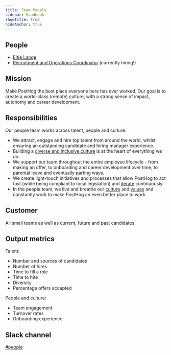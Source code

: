```yaml
---
title: Team People
sidebar: Handbook
showTitle: true
hideAnchor: true
---
```


## People

- [Eltje Lange](/handbook/company/team#eltje-lange-people-and-talent)
- [Recruitment and Operations Coordinator](https://apply.workable.com/posthog/j/554EC800BE/) (currently hiring!)

## Mission

Make PostHog the best place everyone here has ever worked. Our goal is to create a world-class (remote) culture, with a strong sense of impact, autonomy and career development.

## Responsibilities

Our people team works across talent, people and culture: 

- We attract, engage and hire top talent from around the world, whilst ensuring an outstanding candidate and hiring manager experience.
- Building a [diverse and inclusive culture](/handbook/company/diversity) is at the heart of everything we do. 
- We support our team throughout the entire employee lifecycle - from making an offer, to onboarding and career development over time, to parental leave and eventually parting ways. 
- We create light-touch initiatives and processes that allow PostHog to act fast (while being compliant to local legislation) and [iterate](/handbook/company/culture#iteration) continuously. 
- In the people team, we live and breathe our [culture](/handbook/company/culture) and [values](/handbook/company/values) and constantly work to make PostHog an even better place to work.

## Customer

All small teams as well as current, future and past candidates. 

## Output metrics

Talent:
- Number and sources of candidates
- Number of hires
- Time to fill a role 
- Time to hire 
- Diversity
- Percentage offers accepted

People and culture:
- Team engagement
- Turnover rates
- Onboarding experience

## Slack channel

[#people](https://posthog.slack.com/messages/people)
